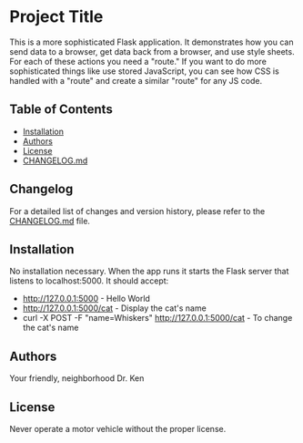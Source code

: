 # Project Title

This is a more sophisticated Flask application. It demonstrates how you can
send data to a browser, get data back from a browser, and use style sheets.
For each of these actions you need a "route." If you want to do more sophisticated
things like use stored JavaScript, you can see how CSS is handled with a "route"
and create a similar "route" for any JS code.

## Table of Contents

- [Installation](#installation)
- [Authors](#authors)
- [License](#license)
- [CHANGELOG.md](CHANGELOG.md)


## Changelog

For a detailed list of changes and version history, please refer to the [CHANGELOG.md](CHANGELOG.md) file.

## Installation

No installation necessary. When the app runs it starts the Flask server that
listens to localhost:5000.  It should accept:

- http://127.0.0.1:5000 - Hello World
- http://127.0.0.1:5000/cat - Display the cat's name
- curl -X POST -F "name=Whiskers" http://127.0.0.1:5000/cat - To change the cat's name


## Authors

Your friendly, neighborhood Dr. Ken

## License

Never operate a motor vehicle without the proper license.
